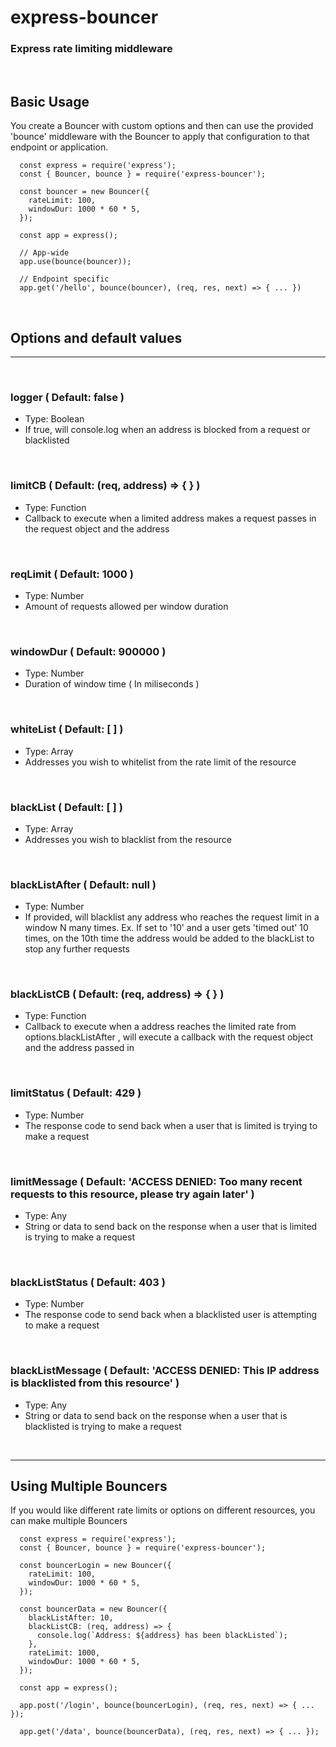 # express-bouncer

### Express rate limiting middleware

<br />

## Basic Usage

You create a Bouncer with custom options and then can use the provided 'bounce' middleware with the Bouncer to apply that configuration to that endpoint or application.

```
  const express = require('express');
  const { Bouncer, bounce } = require('express-bouncer');

  const bouncer = new Bouncer({
    rateLimit: 100,
    windowDur: 1000 * 60 * 5,
  });

  const app = express();

  // App-wide
  app.use(bounce(bouncer));

  // Endpoint specific
  app.get('/hello', bounce(bouncer), (req, res, next) => { ... })
```

<br />

## Options and default values
-------------
<br />

### logger  ( Default: false )
- Type: Boolean
- If true, will console.log when an address is blocked from a request or blacklisted

<br />

### limitCB ( Default: (req, address) => {  } )
- Type: Function
- Callback to execute when a limited address makes a request passes in the request object and the address

<br />

### reqLimit ( Default: 1000 )
- Type: Number
- Amount of requests allowed per window duration

<br />

### windowDur ( Default: 900000 )
- Type: Number
- Duration of window time ( In miliseconds )

<br />

### whiteList ( Default: [ ] )
 - Type: Array
 - Addresses you wish to whitelist from the rate limit of the resource

<br />

### blackList ( Default: [ ] )
 - Type: Array
 - Addresses you wish to blacklist from the resource

<br />

### blackListAfter ( Default: null )
 - Type: Number
 - If provided, will blacklist any address who reaches the request limit in a window N many times. Ex. If set to '10' and a user gets 'timed out' 10 times, on the 10th time the address would be added to the blackList to stop any further requests

<br />

### blackListCB ( Default: (req, address) => { } )
 - Type: Function
 - Callback to execute when a address reaches the limited rate from options.blackListAfter , will execute a callback with the request object and the address passed in

<br />

### limitStatus ( Default: 429 )
 - Type: Number
 - The response code to send back when a user that is limited is trying to make a request

<br />

### limitMessage ( Default: 'ACCESS DENIED: Too many recent requests to this resource, please try again later' )
- Type: Any
- String or data to send back on the response when a user that is limited is trying to make a request

<br />

### blackListStatus ( Default: 403 )
- Type: Number
- The response code to send back when a blacklisted user is attempting to make a request

<br />

### blackListMessage ( Default: 'ACCESS DENIED: This IP address is blacklisted from this resource' )

- Type: Any
- String or data to send back on the response when a user that is blacklisted is trying to make a request

<br />

----

## Using Multiple Bouncers

If you would like different rate limits or options on different resources, you can make multiple Bouncers

```
  const express = require('express');
  const { Bouncer, bounce } = require('express-bouncer');

  const bouncerLogin = new Bouncer({
    rateLimit: 100,
    windowDur: 1000 * 60 * 5,
  });

  const bouncerData = new Bouncer({
    blackListAfter: 10,
    blackListCB: (req, address) => {
      console.log(`Address: ${address} has been blackListed`);
    },
    rateLimit: 1000,
    windowDur: 1000 * 60 * 5,
  });

  const app = express();

  app.post('/login', bounce(bouncerLogin), (req, res, next) => { ... });

  app.get('/data', bounce(bouncerData), (req, res, next) => { ... });

```